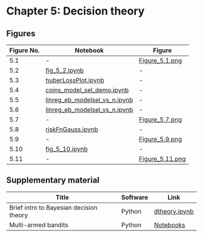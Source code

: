 
# Chapter 5: Decision theory

## Figures

|Figure No. | Notebook | Figure |
|--|--|--|
| 5.1 | - | [Figure_5.1.png](https://github.com/probml/pml-book/blob/main/book1-figures/Figure_5.1.png)<br/> |
| 5.2 | [fig_5_2.ipynb](fig_5_2.ipynb) | - |
| 5.3 | [huberLossPlot.ipynb](huberLossPlot.ipynb) | - |
| 5.4 | [coins_model_sel_demo.ipynb](coins_model_sel_demo.ipynb) | - |
| 5.5 | [linreg_eb_modelsel_vs_n.ipynb](linreg_eb_modelsel_vs_n.ipynb) | - |
| 5.6 | [linreg_eb_modelsel_vs_n.ipynb](linreg_eb_modelsel_vs_n.ipynb) | - |
| 5.7 | - | [Figure_5.7.png](https://github.com/probml/pml-book/blob/main/book1-figures/Figure_5.7.png)<br/> |
| 5.8 | [riskFnGauss.ipynb](riskFnGauss.ipynb) | - |
| 5.9 | - | [Figure_5.9.png](https://github.com/probml/pml-book/blob/main/book1-figures/Figure_5.9.png)<br/> |
| 5.10 | [fig_5_10.ipynb](fig_5_10.ipynb) | - |
| 5.11 | - | [Figure_5.11.png](https://github.com/probml/pml-book/blob/main/book1-figures/Figure_5.11.png)<br/> |

## Supplementary material

|Title|Software|Link|
-|-|-
|Brief intro to Bayesian decision theory|Python|[dtheory.ipynb](https://colab.research.google.com/github/probml/pyprobml/blob/master/notebooks/book1/05/dtheory.ipynb)
|Multi-armed bandits|Python|[Notebooks](bandits.ipynb)